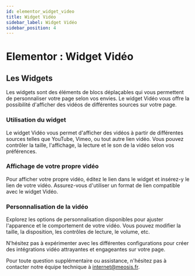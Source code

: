 ```yaml
---
id: elementor_widget_video
title: Widget Vidéo
sidebar_label: Widget Vidéo
sidebar_position: 4
---
```


# Elementor : Widget Vidéo

## Les Widgets

Les widgets sont des éléments de blocs déplaçables qui vous permettent de personnaliser votre page selon vos envies. Le widget Vidéo vous offre la possibilité d'afficher des vidéos de différentes sources sur votre page.

### Utilisation du widget

Le widget Vidéo vous permet d'afficher des vidéos à partir de différentes sources telles que YouTube, Vimeo, ou tout autre lien vidéo. Vous pouvez contrôler la taille, l'affichage, la lecture et le son de la vidéo selon vos préférences.

### Affichage de votre propre vidéo

Pour afficher votre propre vidéo, éditez le lien dans le widget et insérez-y le lien de votre vidéo. Assurez-vous d'utiliser un format de lien compatible avec le widget Vidéo.

### Personnalisation de la vidéo

Explorez les options de personnalisation disponibles pour ajuster l'apparence et le comportement de votre vidéo. Vous pouvez modifier la taille, la disposition, les contrôles de lecture, le volume, etc.

N'hésitez pas à expérimenter avec les différentes configurations pour créer des intégrations vidéo attrayantes et engageantes sur votre page.

Pour toute question supplémentaire ou assistance, n'hésitez pas à contacter notre équipe technique à internet@meosis.fr.
